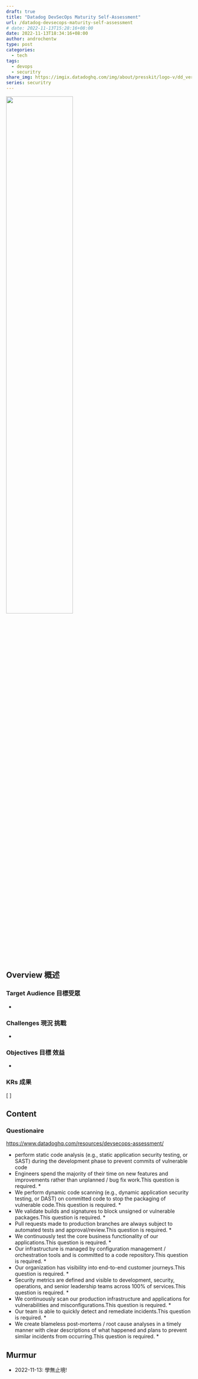 ```yaml
---
draft: true
title: "Datadog DevSecOps Maturity Self-Assessment"
url: /datadog-devsecops-maturity-self-assessment
# date: 2022-11-13T15:28:16+08:00
date: 2022-11-13T18:34:16+08:00
author: androchentw
type: post
categories:
  - tech
tags: 
  - devops
  - securitry
share_img: https://imgix.datadoghq.com/img/about/presskit/logo-v/dd_vertical_purple.png?auto=format&fit=max&w=698&dpr=2
series: securitry
---
```


<img style="width:60%;" src="https://imgix.datadoghq.com/img/about/presskit/logo-v/dd_vertical_purple.png?auto=format&fit=max&w=698&dpr=2">

## Overview 概述



### Target Audience 目標受眾

*

### Challenges 現況 挑戰

*

### Objectives 目標 效益

*

### KRs 成果

[ ]

## Content

### Questionaire

<https://www.datadoghq.com/resources/devsecops-assessment/>

* perform static code analysis (e.g., static application security testing, or SAST) during the development phase to prevent commits of vulnerable code
* Engineers spend the majority of their time on new features and improvements rather than unplanned / bug fix work.This question is required. *
* We perform dynamic code scanning (e.g., dynamic application security testing, or DAST) on committed code to stop the packaging of vulnerable code.This question is required. *
* We validate builds and signatures to block unsigned or vulnerable packages.This question is required. *
* Pull requests made to production branches are always subject to automated tests and approval/review.This question is required. *
* We continuously test the core business functionality of our applications.This question is required. *
* Our infrastructure is managed by configuration management / orchestration tools and is committed to a code repository.This question is required. *
* Our organization has visibility into end-to-end customer journeys.This question is required. *
* Security metrics are defined and visible to development, security, operations, and senior leadership teams across 100% of services.This question is required. *
* We continuously scan our production infrastructure and applications for vulnerabilities and misconfigurations.This question is required. *
* Our team is able to quickly detect and remediate incidents.This question is required. *
* We create blameless post-mortems / root cause analyses in a timely manner with clear descriptions of what happened and plans to prevent similar incidents from occurring.This question is required. *

## Murmur

* 2022-11-13: 學無止境!
